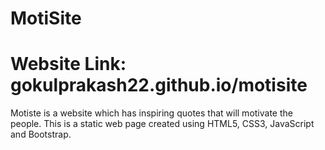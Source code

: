 # MotiSite
# Website Link: gokulprakash22.github.io/motisite
Motiste is a website which has inspiring quotes that will motivate the people.
This is a static web page created using HTML5, CSS3, JavaScript and Bootstrap. 
